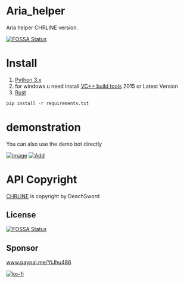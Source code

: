 # Aria_helper

Aria helper CHRLINE version.

[![FOSSA Status](https://app.fossa.com/api/projects/git%2Bgithub.com%2FYiJhu%2FAria_helper.svg?type=shield)](https://app.fossa.com/projects/git%2Bgithub.com%2FYiJhu%2FAria_helper?ref=badge_shield)

# Install
1. [Python 3.x](https://python.org)
2. for windows u need install [VC++ build tools](https://visualstudio.microsoft.com/downloads) 2015 or Latest Version
3. [Rust](https://rust-lang.org)

```python
pip install -r requirements.txt
```

# demonstration

You can also use the demo bot directly

[![image](https://github.com/YiJhu/Aria_helper/blob/main/docs/demon.png)](https://line.me/R/ti/p/g3c8dOwDFb)
[![Add](https://github.com/YiJhu/Aria_helper/blob/main/docs/add.png)](https://line.me/R/ti/p/g3c8dOwDFb)

# API Copyright

[CHRLINE](https://github.com/DeachSword/CHRLINE) is copyright by DeachSword


## License
[![FOSSA Status](https://app.fossa.com/api/projects/git%2Bgithub.com%2FYiJhu%2FAria_helper.svg?type=large)](https://app.fossa.com/projects/git%2Bgithub.com%2FYiJhu%2FAria_helper?ref=badge_large)


## Sponsor
www.paypal.me/YiJhu486

[![ko-fi](https://ko-fi.com/img/githubbutton_sm.svg)](https://ko-fi.com/Z8Z5D0PMY)
